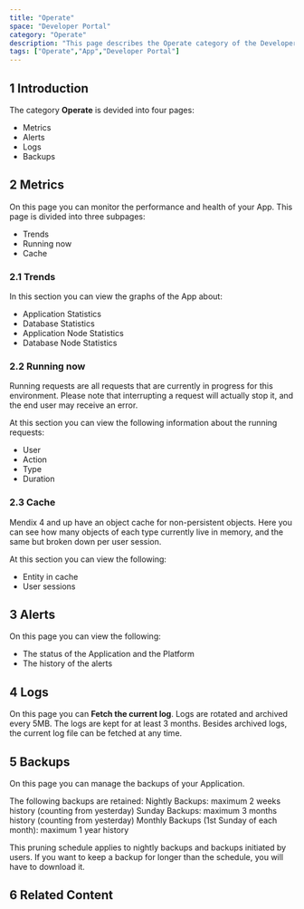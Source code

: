 ```yaml
---
title: "Operate"
space: "Developer Portal"
category: "Operate"
description: "This page describes the Operate category of the Developer Portal."
tags: ["Operate","App","Developer Portal"]
---
```


## 1 Introduction

The category **Operate** is devided into four pages:

*   Metrics
*   Alerts
*   Logs 
*   Backups

## 2 Metrics

On this page you can monitor the performance and health of your App. This page is divided into three subpages:

*   Trends
*   Running now
*   Cache

### 2.1 Trends

In this section you can view the graphs of the App about:

*   Application Statistics 
*   Database Statistics
*   Application Node Statistics
*   Database Node Statistics

### 2.2 Running now

Running requests are all requests that are currently in progress for this environment. Please note that interrupting a request will actually stop it, and the end user may receive an error.

At this section you can view the following information about the running requests:

*   User
*   Action
*   Type
*   Duration

### 2.3 Cache

Mendix 4 and up have an object cache for non-persistent objects. Here you can see how many objects of each type currently live in memory, and the same but broken down per user session.

At this section you can view the following:

*   Entity in cache
*   User sessions


## 3 Alerts

On this page you can view the following:

*   The status of the Application and the Platform
*   The history of the alerts


## 4 Logs

On this page you can **Fetch the current log**. Logs are rotated and archived every 5MB. The logs are kept for at least 3 months. Besides archived logs, the current log file can be fetched at any time.


## 5 Backups 

On this page you can manage the backups of your Application. 

The following backups are retained:
Nightly Backups: maximum 2 weeks history (counting from yesterday)
Sunday Backups: maximum 3 months history (counting from yesterday)
Monthly Backups (1st Sunday of each month): maximum 1 year history

This pruning schedule applies to nightly backups and backups initiated by users. If you want to keep a backup for longer than the schedule, you will have to download it.


## 6 Related Content